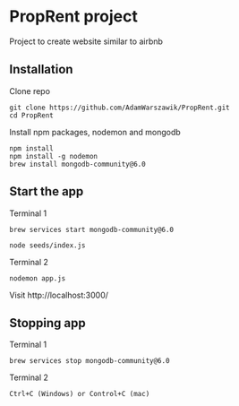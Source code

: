 # PropRent project

Project to create website similar to airbnb

## Installation

Clone repo

```
git clone https://github.com/AdamWarszawik/PropRent.git
cd PropRent
```

Install npm packages, nodemon and mongodb

```
npm install
npm install -g nodemon
brew install mongodb-community@6.0
```

## Start the app

Terminal 1
```
brew services start mongodb-community@6.0
```
```
node seeds/index.js
```
Terminal 2
```
nodemon app.js
```
Visit http://localhost:3000/

## Stopping app
Terminal 1
```
brew services stop mongodb-community@6.0
```
Terminal 2
```
Ctrl+C (Windows) or Control+C (mac)
```

